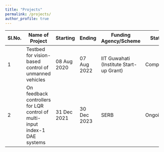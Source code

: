 ```yaml
---
title: "Projects"
permalink: /projects/
author_profile: true
---
```


<table>
<thead>
  <tr>
    <th>Sl.No.</th>
    <th>Name of Project</th>
    <th>Starting</th>
    <th>Ending</th>
    <th>Funding Agency/Scheme</th> 	
    <th>Status</th>
    <th>Codes</th>
    <th>Reports</th>
  </tr>
</thead>
<tbody>
<tr>
    <td>1</td>
    <td>Testbed for vision-based control of unmanned vehicles</td>
    <td>08 Aug 2020</td>
    <td>07 Aug 2022</td>
    <td>IIT Guwahati (Institute Start-up Grant)</td>
    <td>Completed</td>
   <td></td>
   <td></td>
  </tr>
<tr>
    <td>2</td>
    <td>On feedback controllers for LQR control of multi-input index-1 DAE systems</td>
    <td>31 Dec 2021</td>
    <td>30 Dec 2023</td>
    <td>SERB</td>
    <td>Ongoing</td>
  <td><center><a href="https://github.com/chayanbhawal/chayanbhawal.github.io/tree/master/files/LQR_Problem">Link</a></center></td>
   <td></td>
  </tr>
</tbody>
</table>
